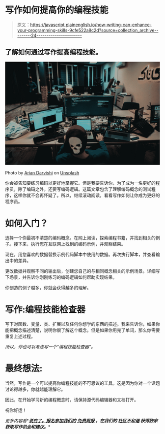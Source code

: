 # 写作如何提高你的编程技能

> 原文：<https://javascript.plainenglish.io/how-writing-can-enhance-your-programming-skills-9cfe522a8c2d?source=collection_archive---------24----------------------->

## 了解如何通过写作提高编程技能。

![](img/6a7590450b8340a2a1af74d48a9e7de6.png)

Photo by [Arian Darvishi](https://unsplash.com/@arianismmm?utm_source=medium&utm_medium=referral) on [Unsplash](https://unsplash.com?utm_source=medium&utm_medium=referral)

你会被告知要练习编码以更好地掌握它。但是我要告诉你，为了成为一名更好的程序员，除了编码之外，还要写编码逻辑。这篇文章包含了理解编码概念的测试程序，这样你就不会再怀疑了。所以，继续滚动阅读，看看写作如何让你成为更好的程序员。

# 如何入门？

选择一个你最初不清楚的编码概念。在网上阅读，探索编程书籍，并找到相关的例子。接下来，执行您在互联网上找到的编码示例，并观察结果。

现在，用您喜欢的数据替换示例代码脚本中使用的数据。再次执行脚本，并查看输出中的差异。

更改数据并观察不同的输出后，创建您自己的与相同概念相关的示例场景。详细写下场景，并告诉你刚刚练习的编码逻辑如何帮助实现结果。

你创造的例子越多，你就会获得越多的理解。

# 写作:编程技能检查器

写下对函数、变量、类、扩展以及任何你想学的东西的描述。我来告诉你，如果你能把概念描述清楚，说明你很了解这个概念。但是如果你用完了单词，那么你需要重复上述过程。

*所以，你也可以考虑写一个“编程技能检查器”。*

# 最终想法:

当然，写作是一个可以提高你编程技能的不可思议的工具。这是因为你对一个话题讨论得越多，你就越能理解它。

因此，在开始学习新的编程概念时，请保持源代码编辑器和文档打开。

祝你好运！

*更多内容看**[***说白了。报名参加我们的***](http://plainenglish.io/) **[***免费周报***](http://newsletter.plainenglish.io/) *。在我们的* [***社区不和谐***](https://discord.gg/GtDtUAvyhW) *获得独家获取写作机会和建议。****